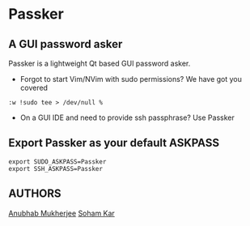 # Passker

## A GUI password asker

Passker is a lightweight Qt based GUI password asker.

- Forgot to start Vim/NVim with sudo permissions? We have got you covered
```
:w !sudo tee > /dev/null %
```
- On a GUI IDE and need to provide ssh passphrase? Use Passker

## Export Passker as your default ASKPASS
```
export SUDO_ASKPASS=Passker
export SSH_ASKPASS=Passker
```

## AUTHORS
[Anubhab Mukherjee](https://www.github.com/phoenix-zero)
[Soham Kar](https://www.github.com/2bit-hack)
